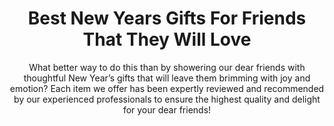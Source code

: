 ---
layout: post
title: Best New Years Gifts For Friends That They Will Love
subtitle: What better way to do this than by showering our dear friends with thoughtful New Year’s gifts that will leave them brimming with joy and emotion? Each item we offer has been expertly reviewed and recommended by our experienced professionals to ensure the highest quality and delight for your dear friends!
header-img: "img/post/2023/09/copied/new-year-gifts-for-friends.jpg"
header-style: text
permalink: "/new-year-gifts-for-friends/"
catalog: true
tags:
  - Recipients 
  - Men
---      